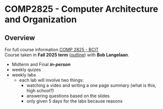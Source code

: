 # COMP2825 - Computer Architecture and Organization

## Overview

For full course information [COMP 2825 - BCIT](https://www.bcit.ca/courses/computer-architecture-and-organization-comp-2825/)
<br>Course taken in **Fall 2025 term** ([outline](https://www.bcit.ca/outlines/20253051985/)) with **Bob Langelaan**.

- Midterm and Final ***in-person***
- weekly quizes
- weekly labs
    - each lab will involve two things:
        - watching a video and writing a one page summary (what is this, high school?)
        - answering questions based on the slides
        - only given 5 days for the labs because reasons


